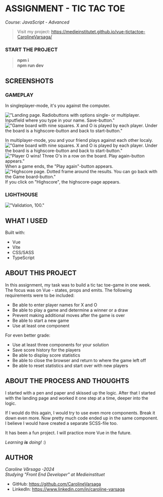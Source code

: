 # ASSIGNMENT - TIC TAC TOE
_Course: JavaScript - Advanced_
> Visit my project: https://medieinstitutet.github.io/vue-tictactoe-CarolineVarsaga/ 

### START THE PROJECT
> **npm i** 
<br> **npm run dev**

## SCREENSHOTS
### GAMEPLAY

In singleplayer-mode, it's you against the computer.

!["Landing page. Radiobuttons with options single- or multiplayer. Inputfield where you type in your name. Save-button."](screenshots/landing-page.png)
!["Game board with nine squares. X and O is played by each player. Under the board is a highscore-button and back to start-button."](screenshots/computer.png)

In multiplayer-mode, you and your friend plays against each other localy. 
!["Game board with nine squares. X and O is played by each player. Under the board is a highscore-button and back to start-button."](screenshots/your-turn.png)
!["Player O wins! Three O's in a row on the board. Play again-button appears."](screenshots/playerO-wins.png)
When a game ends, the "Play again"-button appears.
!["Highscore page. Dotted frame around the results. You can go back with the Game board-button."](screenshots/highscore.png)
If you click on "Highscore", the highscore-page appears.

### LIGHTHOUSE
!["Validation, 100."](screenshots/lighthouse-validation.png)

## WHAT I USED
Built with: 
- Vue
- Vite
- CSS/SASS
- TypeScript

## ABOUT THIS PROJECT 
In this assignment, my task was to build a tic tac toe-game in one week. The focus was on Vue - states, props and emits. The following requirements were to be included: 

- Be able to enter player names for X and O
- Be able to play a game and determine a winner or a draw
- Prevent making additional moves after the game is over
- Be able to start a new game
- Use at least one component

For even better grade: 

- Use at least three components for your solution
- Save score history for the players
- Be able to display score statistics
- Be able to close the browser and return to where the game left off
- Be able to reset statistics and start over with new players

## ABOUT THE PROCESS AND THOUGHTS
I started with a pen and paper and skissed up the logic. After that I started with the landing page and worked it one step at a time, deeper into the logic. 


If I would do this again, I would try to use even more components. Break it down even more. Now pretty much code ended up in the same component. 
I believe I would have created a separate SCSS-file too. 

It has been a fun project. I will practice more Vue in the future. 


_Learning **is** doing!_ :)

## AUTHOR
_Caroline Vårsaga -2024_
<br>_Studying "Front End Developer" at Medieinstituet_
- GitHub: https://github.com/CarolineVarsaga
- LinkedIn: https://www.linkedin.com/in/caroline-varsaga
